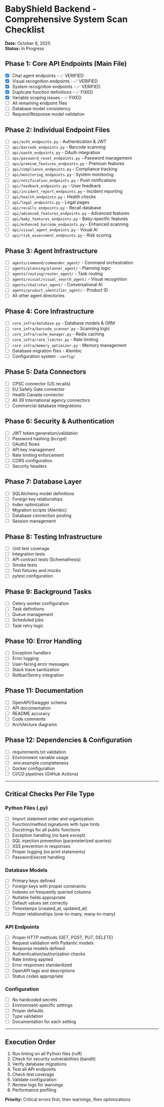 # BabyShield Backend - Comprehensive System Scan Checklist
**Date:** October 8, 2025  
**Status:** In Progress

## Phase 1: Core API Endpoints (Main File)
- [x] Chat agent endpoints - ✅ VERIFIED
- [x] Visual recognition endpoints - ✅ VERIFIED
- [x] System recognition endpoints - ✅ VERIFIED
- [x] Duplicate function definitions - ✅ FIXED
- [x] Variable scoping issues - ✅ FIXED
- [ ] All remaining endpoint files
- [ ] Database model consistency
- [ ] Request/Response model validation

## Phase 2: Individual Endpoint Files
- [ ] `api/auth_endpoints.py` - Authentication & JWT
- [ ] `api/barcode_endpoints.py` - Barcode scanning
- [ ] `api/oauth_endpoints.py` - OAuth integration
- [ ] `api/password_reset_endpoints.py` - Password management
- [ ] `api/premium_features_endpoints.py` - Premium features
- [ ] `api/compliance_endpoints.py` - Compliance tracking
- [ ] `api/monitoring_endpoints.py` - System monitoring
- [ ] `api/notification_endpoints.py` - Push notifications
- [ ] `api/feedback_endpoints.py` - User feedback
- [ ] `api/incident_report_endpoints.py` - Incident reporting
- [ ] `api/health_endpoints.py` - Health checks
- [ ] `api/legal_endpoints.py` - Legal pages
- [ ] `api/recalls_endpoints.py` - Recall database
- [ ] `api/advanced_features_endpoints.py` - Advanced features
- [ ] `api/baby_features_endpoints.py` - Baby-specific features
- [ ] `api/enhanced_barcode_endpoints.py` - Enhanced scanning
- [ ] `api/visual_agent_endpoints.py` - Visual AI
- [ ] `api/risk_assessment_endpoints.py` - Risk scoring

## Phase 3: Agent Infrastructure
- [ ] `agents/command/commander_agent/` - Command orchestration
- [ ] `agents/planning/planner_agent/` - Planning logic
- [ ] `agents/routing/router_agent/` - Task routing
- [ ] `agents/visual/visual_search_agent/` - Visual recognition
- [ ] `agents/chat/chat_agent/` - Conversational AI
- [ ] `agents/product_identifier_agent/` - Product ID
- [ ] All other agent directories

## Phase 4: Core Infrastructure
- [ ] `core_infra/database.py` - Database models & ORM
- [ ] `core_infra/barcode_scanner.py` - Scanning logic
- [ ] `core_infra/cache_manager.py` - Redis caching
- [ ] `core_infra/rate_limiter.py` - Rate limiting
- [ ] `core_infra/memory_optimizer.py` - Memory management
- [ ] Database migration files - Alembic
- [ ] Configuration system - `config/`

## Phase 5: Data Connectors
- [ ] CPSC connector (US recalls)
- [ ] EU Safety Gate connector
- [ ] Health Canada connector
- [ ] All 39 international agency connectors
- [ ] Commercial database integrations

## Phase 6: Security & Authentication
- [ ] JWT token generation/validation
- [ ] Password hashing (bcrypt)
- [ ] OAuth2 flows
- [ ] API key management
- [ ] Rate limiting enforcement
- [ ] CORS configuration
- [ ] Security headers

## Phase 7: Database Layer
- [ ] SQLAlchemy model definitions
- [ ] Foreign key relationships
- [ ] Index optimization
- [ ] Migration scripts (Alembic)
- [ ] Database connection pooling
- [ ] Session management

## Phase 8: Testing Infrastructure
- [ ] Unit test coverage
- [ ] Integration tests
- [ ] API contract tests (Schemathesis)
- [ ] Smoke tests
- [ ] Test fixtures and mocks
- [ ] pytest configuration

## Phase 9: Background Tasks
- [ ] Celery worker configuration
- [ ] Task definitions
- [ ] Queue management
- [ ] Scheduled jobs
- [ ] Task retry logic

## Phase 10: Error Handling
- [ ] Exception handlers
- [ ] Error logging
- [ ] User-facing error messages
- [ ] Stack trace sanitization
- [ ] Rollbar/Sentry integration

## Phase 11: Documentation
- [ ] OpenAPI/Swagger schema
- [ ] API documentation
- [ ] README accuracy
- [ ] Code comments
- [ ] Architecture diagrams

## Phase 12: Dependencies & Configuration
- [ ] requirements.txt validation
- [ ] Environment variable usage
- [ ] .env.example completeness
- [ ] Docker configuration
- [ ] CI/CD pipelines (GitHub Actions)

---

## Critical Checks Per File Type

### Python Files (.py)
- [ ] Import statement order and organization
- [ ] Function/method signatures with type hints
- [ ] Docstrings for all public functions
- [ ] Exception handling (no bare except)
- [ ] SQL injection prevention (parameterized queries)
- [ ] XSS prevention in responses
- [ ] Proper logging (no print statements)
- [ ] Password/secret handling

### Database Models
- [ ] Primary keys defined
- [ ] Foreign keys with proper constraints
- [ ] Indexes on frequently queried columns
- [ ] Nullable fields appropriate
- [ ] Default values set correctly
- [ ] Timestamps (created_at, updated_at)
- [ ] Proper relationships (one-to-many, many-to-many)

### API Endpoints
- [ ] Proper HTTP methods (GET, POST, PUT, DELETE)
- [ ] Request validation with Pydantic models
- [ ] Response models defined
- [ ] Authentication/authorization checks
- [ ] Rate limiting applied
- [ ] Error responses standardized
- [ ] OpenAPI tags and descriptions
- [ ] Status codes appropriate

### Configuration
- [ ] No hardcoded secrets
- [ ] Environment-specific settings
- [ ] Proper defaults
- [ ] Type validation
- [ ] Documentation for each setting

---

## Execution Order
1. Run linting on all Python files (ruff)
2. Check for security vulnerabilities (bandit)
3. Verify database migrations
4. Test all API endpoints
5. Check test coverage
6. Validate configuration
7. Review logs for warnings
8. Performance profiling

**Priority:** Critical errors first, then warnings, then optimizations
